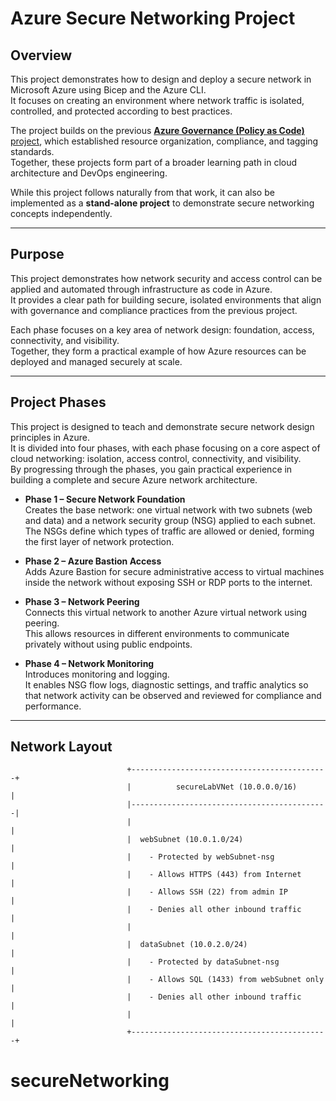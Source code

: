 # Azure Secure Networking Project

## Overview
This project demonstrates how to design and deploy a secure network in Microsoft Azure using Bicep and the Azure CLI.  
It focuses on creating an environment where network traffic is isolated, controlled, and protected according to best practices.

The project builds on the previous [**Azure Governance (Policy as Code)** project](https://github.com/kebireri/azure-bicep/tree/main/policyAsCode/groupPolicy), which established resource organization, compliance, and tagging standards.  
Together, these projects form part of a broader learning path in cloud architecture and DevOps engineering.

While this project follows naturally from that work, it can also be implemented as a **stand-alone project** to demonstrate secure networking concepts independently.

---

## Purpose

This project demonstrates how network security and access control can be applied and automated through infrastructure as code in Azure.  
It provides a clear path for building secure, isolated environments that align with governance and compliance practices from the previous project.  

Each phase focuses on a key area of network design: foundation, access, connectivity, and visibility.  
Together, they form a practical example of how Azure resources can be deployed and managed securely at scale.

---

## Project Phases

This project is designed to teach and demonstrate secure network design principles in Azure.  
It is divided into four phases, with each phase focusing on a core aspect of cloud networking: isolation, access control, connectivity, and visibility.  
By progressing through the phases, you gain practical experience in building a complete and secure Azure network architecture.

- **Phase 1 – Secure Network Foundation**  
Creates the base network: one virtual network with two subnets (web and data) and a network security group (NSG) applied to each subnet.  
The NSGs define which types of traffic are allowed or denied, forming the first layer of network protection.

- **Phase 2 – Azure Bastion Access**  
Adds Azure Bastion for secure administrative access to virtual machines inside the network without exposing SSH or RDP ports to the internet.

- **Phase 3 – Network Peering**  
Connects this virtual network to another Azure virtual network using peering.  
This allows resources in different environments to communicate privately without using public endpoints.

- **Phase 4 – Network Monitoring**  
Introduces monitoring and logging.  
It enables NSG flow logs, diagnostic settings, and traffic analytics so that network activity can be observed and reviewed for compliance and performance.

---

## Network Layout


                              +--------------------------------------------+
                              |          secureLabVNet (10.0.0.0/16)       |
                              |--------------------------------------------|
                              |                                            |
                              |  webSubnet (10.0.1.0/24)                   |
                              |    - Protected by webSubnet-nsg            |
                              |    - Allows HTTPS (443) from Internet      |
                              |    - Allows SSH (22) from admin IP         |
                              |    - Denies all other inbound traffic      |
                              |                                            |
                              |  dataSubnet (10.0.2.0/24)                  |
                              |    - Protected by dataSubnet-nsg           |
                              |    - Allows SQL (1433) from webSubnet only |
                              |    - Denies all other inbound traffic      |
                              |                                            |
                              +--------------------------------------------+





# secureNetworking
